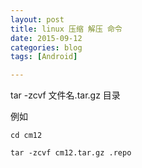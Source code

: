 ```yaml
---
layout: post
title: linux 压缩 解压 命令
date: 2015-09-12
categories: blog
tags: [Android]

---
```


tar -zcvf 文件名.tar.gz   目录
 
例如

 ```
cd cm12

tar -zcvf cm12.tar.gz .repo
```
